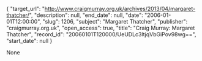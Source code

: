 {
  "target_url": "http://www.craigmurray.org.uk/archives/2013/04/margaret-thatcher/", 
  "description": null, 
  "end_date": null, 
  "date": "2006-01-01T12:00:00", 
  "slug": 1206, 
  "subject": "Margaret Thatcher", 
  "publisher": "craigmurray.org.uk", 
  "open_access": true, 
  "title": "Craig Murray: Margaret Thatcher", 
  "record_id": "20060101T120000/UeUDLc3ltjqVbGiPov98wg==", 
  "start_date": null
}

None